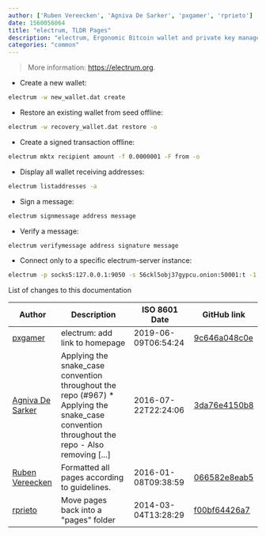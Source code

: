 ```yaml
---
author: ['Ruben Vereecken', 'Agniva De Sarker', 'pxgamer', 'rprieto']
date: 1560056064
title: "electrum, TLDR Pages"
description: "electrum, Ergonomic Bitcoin wallet and private key management."
categories: "common"
---
```

> More information: <https://electrum.org>.

- Create a new wallet:

```bash
electrum -w new_wallet.dat create
```

- Restore an existing wallet from seed offline:

```bash
electrum -w recovery_wallet.dat restore -o
```

- Create a signed transaction offline:

```bash
electrum mktx recipient amount -f 0.0000001 -F from -o
```

- Display all wallet receiving addresses:

```bash
electrum listaddresses -a
```

- Sign a message:

```bash
electrum signmessage address message
```

- Verify a message:

```bash
electrum verifymessage address signature message
```

- Connect only to a specific electrum-server instance:

```bash
electrum -p socks5:127.0.0.1:9050 -s 56ckl5obj37gypcu.onion:50001:t -1
```
List of changes to this documentation


Author | Description | ISO 8601 Date | GitHub link
------|-----|-----|-----
[pxgamer](mailto:owzie123@gmail.com) | electrum: add link to homepage | 2019-06-09T06:54:24 | [9c646a048c0e](https://github.com/tldr-pages/tldr/commit/9c646a048c0e9029b2a653a741c3d43e5336f0ce)
[Agniva De Sarker](mailto:agnivade@yahoo.co.in) | Applying the snake_case convention throughout the repo (#967) * Applying the snake_case convention throughout the repo - Also removing [...] | 2016-07-22T22:24:06 | [3da76e4150b8](https://github.com/tldr-pages/tldr/commit/3da76e4150b8631fd74aabfcc953cc23731b6bb8)
[Ruben Vereecken](mailto:rubenvereecken@gmail.com) | Formatted all pages according to guidelines. | 2016-01-08T09:38:59 | [066582e8eab5](https://github.com/tldr-pages/tldr/commit/066582e8eab57bce9861cc8d379e158d61f1cc95)
[rprieto](mailto:choicesmade@gmail.com) | Move pages back into a "pages" folder | 2014-03-04T13:28:29 | [f00bf64426a7](https://github.com/tldr-pages/tldr/commit/f00bf64426a792ee3aac792f9c0aec3f8b1eaa7d)

